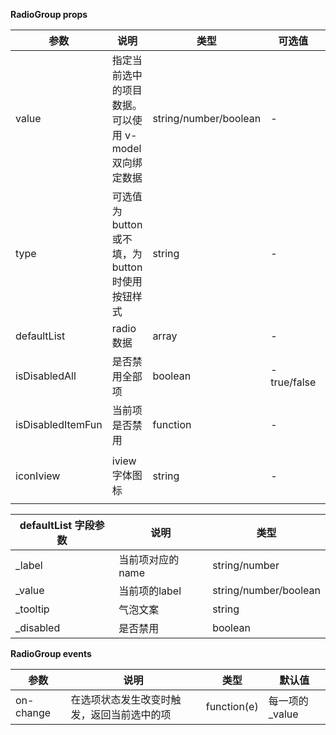 **RadioGroup props**

| 参数                | 说明                              | 类型                    | 可选值          | 默认值                     |
|-------------------|---------------------------------|-----------------------|--------------|-------------------------|
| value             | 指定当前选中的项目数据。可以使用 v-model 双向绑定数据 | string/number/boolean | -            | null                    |
| type              | 可选值为 button 或不填，为 button 时使用按钮样式 | string | -            | button                  |
| defaultList       | radio数据                         | array                 | -            | []                      |
| isDisabledAll     | 是否禁用全部项                            | boolean               | - true/false | false                   |
| isDisabledItemFun | 当前项是否禁用                         | function              | -            | -                       |
| iconIview         | iview字体图标                       | string                | -            | ios-help-circle-outline |

| defaultList 字段参数       | 说明         | 类型                    |
|---------------------|------------|-----------------------|
| _label | 当前项对应的name | string/number         |
| _value   | 当前项的label  | string/number/boolean |
| _tooltip                 | 气泡文案       | string                |
| _disabled      | 是否禁用       | boolean               |

**RadioGroup events**

| 参数         | 说明        | 类型        | 默认值        |
| ------------ |-----------| ----------- |------------|
| on-change | 在选项状态发生改变时触发，返回当前选中的项 | function(e) | 每一项的_value |

